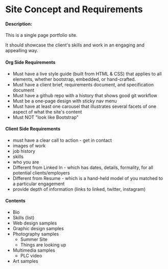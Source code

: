 # Site Concept and Requirements

#### Description:

This is a single page portfolio site.

It should showcase the client's skills and work in an engaging and appealling way. 


#### Org Side Requirements

* Must have a live style guide (built from HTML & CSS) that applies to all elements, whether bootstrap, embedded, or hand-crafted.
* Must have a client brief, requirements document, and specification document
* Must have a github repo with a history that shows good git workflow
* Must be a one-page design with sticky nav menu 
* Must have at least one carousel that illustrates several facets of one aspect of what the site's content
* Must NOT "look like Bootstrap"

#### Client Side Requirements

* must have a clear call to action - get in contact
* images of work
* job history
* skills
* who you are
* Different from Linked In - which has dates, details, formality, for all potential clients/employers
* Different from Resume - which is a hand-held model of you matched to a particular engagement
* provide depth of information (links to linked, twitter, instagram)


#### Contents

* Bio
* Skills (list)
* Web design samples
* Graphic design samples
* Photography samples	
  * Summer Site   
  * Things are looking up	
* Multimedia samples		 
  * PLC video
* Art samples

